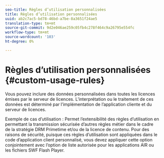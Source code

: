 ```yaml
---
seo-title: Règles d’utilisation personnalisées
title: Règles d’utilisation personnalisées
uuid: ab2c7ac5-bd78-46bd-a7be-8a3651f24ae5
translation-type: tm+mt
source-git-commit: 9d2e046ae259c05fb4c278f464c9a26795e554fc
workflow-type: tm+mt
source-wordcount: '103'
ht-degree: 0%

---
```



# Règles d’utilisation personnalisées {#custom-usage-rules}

Vous pouvez inclure des données personnalisées dans toutes les licences émises par le serveur de licences. L’interprétation ou le traitement de ces données est déterminé par l’implémentation de l’application cliente et du serveur de licences.

Exemple de cas d’utilisation : Permet l’extensibilité des règles d’utilisation en permettant la transmission sécurisée d’autres règles métier dans le cadre de la stratégie DRM Primetime et/ou de la licence de contenu. Pour des raisons de sécurité, puisque ces règles d’utilisation sont appliquées dans le code d’application client personnalisé, vous devez appliquer cette option conjointement avec l’option de liste autorisée pour les applications AIR ou les fichiers SWF Flash Player.
